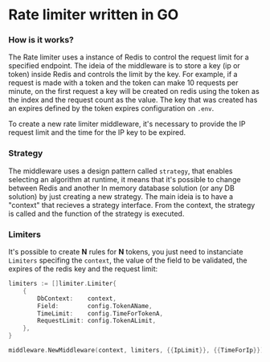 # Rate limiter written in GO

### How is it works?

The Rate limiter uses a instance of Redis to control the request limit for a specified endpoint. The ideia of the
middleware is to store a key (ip or token) inside Redis and controls the limit by the key. For example, if a request is
made with a token and the token can make 10 requests per minute, on the first request a key will be created on redis
using the token as the index and the request count as the value. The key that was created has an expires defined by the
token expires configuration on `.env`.

To create a new rate limiter middleware, it's necessary to provide the IP request limit and the time for the IP key to
be expired.

### Strategy

The middleware uses a design pattern called `strategy`, that enables selecting an algorithm at runtime, it means that
it's possible to change between Redis and another In memory database solution (or any DB solution) by just creating a
new strategy.
The main ideia is to have a "context" that recieves a strategy interface. From the context, the strategy is
called and the function of the strategy is executed.

### Limiters

It's possible to create **N** rules for **N** tokens, you just need to instanciate `Limiters` specifing the `context`,
the value of the field to be validated, the expires of the redis key and the request limit:

```GO
limiters := []limiter.Limiter{
	{
		DbContext:    context,
		Field:        config.TokenAName,
		TimeLimit:    config.TimeForTokenA,
		RequestLimit: config.TokenALimit,
	},
}

middleware.NewMiddleware(context, limiters, {{IpLimit}}, {{TimeForIp}})
```